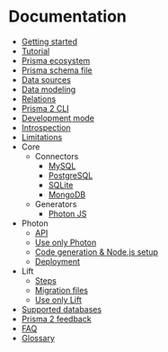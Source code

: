# Documentation

- [Getting started](./getting-started.md)
- [Tutorial](./tutorial.md)
- [Prisma ecosystem](./prisma-ecosystem.md)
- [Prisma schema file](./prisma-schema-file.md)
- [Data sources](./data-sources.md)
- [Data modeling](./data-modeling.md)
- [Relations](./relations.md)
- [Prisma 2 CLI](./prisma-2-cli.md)
- [Development mode](./development-mode.md)
- [Introspection](./introspection.md)
- [Limitations](./limitations.md)
- Core
  - Connectors
    - [MySQL](./core/connectors/mysql.md)
    - [PostgreSQL](./core/connectors/postgres.md)
    - [SQLite](./core/connectors/sqlite.md)
    - [MongoDB](./core/connectors/mongo.md)
  - Generators
    - [Photon JS](./core/generators/photon-js.md)
- Photon
  - [API](./photon/api.md)
  - [Use only Photon](./photon/use-only-photon.md)
  - [Code generation & Node.js setup](./photon/codegen-and-node-setup.md)
  - [Deployment](./photon/deployment.md)
- Lift
  - [Steps](./lift/steps.md)
  - [Migration files](./lift/migration-files.md)
  - [Use only Lift](./lift/use-only-lift.md)
- [Supported databases](./supported-databases.md)
- [Prisma 2 feedback](./prisma2-feedback.md)
- [FAQ](./faq.md)
- [Glossary](./glossary.md)

